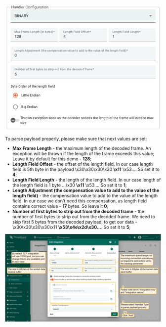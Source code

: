 ![image](/images/user-guide/integrations/tcp/tcp-handler-configuration-binary.png)

To parse payload properly, please make sure that next values are set:
- **Max Frame Length** - the maximum length of the decoded frame. An exception will be thrown if the length of the frame exceeds this value; Leave it by default for this demo - **128**; 
- **Length Field Offset** - the offset of the length field. In our case length field is 5th byte in the payload \x30\x30\x30\x30 **\x11** \x53.... So set it to **4**;
- **Length Field Length** - the length of the length field. In our case length of the length field is 1 byte ...\x30 **\x11** \x53.... So set it to **1**;
- **Length Adjustment (the compensation value to add to the value of the length field)** - the compensation value to add to the value of the length field. In our case we don't need this compensation, as length field contains correct value - **17** bytes. So leave it **0**;
- **Number of first bytes to strip out from the decoded frame** - the number of first bytes to strip out from the decoded frame. We need to skip first 5 bytes from the decoded payload, to get our data - \x30\x30\x30\x30\x11 **\x53\x4e\x2d\x30...**. So set it to **5**;

![image](/images/user-guide/integrations/tcp/tcp-integration-setup-binary-4-pe.png)